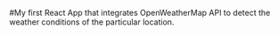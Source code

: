 #My first React App that integrates OpenWeatherMap API to detect the weather conditions of the particular location.
